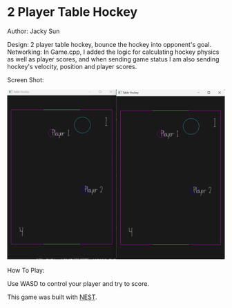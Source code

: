 # 2 Player Table Hockey

Author: Jacky Sun

Design: 2 player table hockey, bounce the hockey into opponent's goal.
Networking: In Game.cpp, I added the logic for calculating hockey physics as well as player scores, and when sending game status I am also sending hockey's velocity, position and player scores.

Screen Shot:

![Screen Shot](screenshot.png)

How To Play:

Use WASD to control your player and try to score.

This game was built with [NEST](NEST.md).

